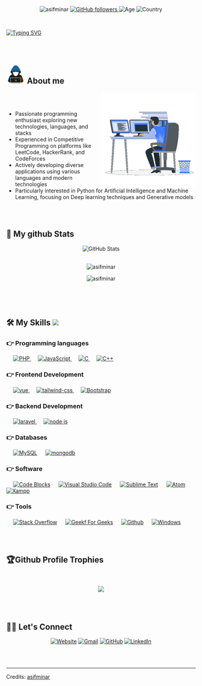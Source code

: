 <p align="center"> <img src="https://komarev.com/ghpvc/?username=asifminar&label=Profile%20views&color=32CD32&style=plastic" alt="asifminar"/>
<a href="https://github.com/asifminar" target="_blank">
    <img alt="GitHub followers" src="https://img.shields.io/github/followers/asifminar?label=Github%20followers&style=plastic&color=32CD32">
</a> 
<img alt="Age" src="https://img.shields.io/badge/Age-26-%23FF0000.svg?style=plastic&color=32CD32">
<img alt="Country" src="https://img.shields.io/badge/Lives-Bangladesh-%23FF0000.svg?style=plastic&color=3EA055" />
<br>
</p>

<br>

<a href="https://git.io/typing-svg"><img src="https://readme-typing-svg.herokuapp.com?font=Fira+Code&size=40&pause=1000&color=29E92D&center=true&vCenter=true&width=1200&height=100&lines=I+am+Mostafizur+Rahman;Programming+Enthusiast;Competitive+Programmer;Building+projects+across+diverse+tech+stacks;Exploring+Artificial+Intelligence;Machine+Learning;Neural+Networks;Deep+Learning;Generative+AI;Always+Learning+New+Technologies" alt="Typing SVG" /></a>

<br> 
<br>

<h2><picture> <img src = "https://github.com/asifminar/asifminar/blob/main/images/me.gif?raw=true" width = 50px>  </picture> About me</h2>
<picture> <img align="right" src="https://github.com/asifminar/asifminar/blob/main/images/computer.gif?raw=true" width = 250px></picture>
<br><br>

- Passionate programming enthusiast exploring new technologies, languages, and stacks
- Experienced in Competitive Programming on platforms like LeetCode, HackerRank, and CodeForces
- Actively developing diverse applications using various languages and modern technologies
- Particularly interested in Python for Artificial Intelligence and Machine Learning, focusing on Deep learning techniques and Generative models


<br>
<br>

<h2>👀 My github Stats</h2> 

<div>
  <p align="center">
    <img src="https://github-readme-streak-stats.herokuapp.com/?user=asifminar" alt="GitHub Stats" /> <br/><br/>
  </p>
  <p align="center">
    <img src="https://github-readme-stats.vercel.app/api/top-langs?username=asifminar&show_icons=true&locale=en&layout=compact" alt="asifminar" />
  </p>
  <p align="center">
    <img src="https://github-readme-stats.vercel.app/api?username=asifminar&show_icons=true&locale=en" alt="asifminar" /> <br/><br/>
  </p>

</div>

<br/><br/>
## 🛠️ My Skills <img src = "https://media2.giphy.com/media/QssGEmpkyEOhBCb7e1/giphy.gif?cid=ecf05e47a0n3gi1bfqntqmob8g9aid1oyj2wr3ds3mg700bl&rid=giphy.gif" width = 32px>

### 👉 Programming languages

<p align="left"> 
 &emsp;
  <a href="https://www.php.net/">
    <img alt="PHP" src="https://img.shields.io/badge/PHP-777BB4?style=for-the-badge&logo=php&logoColor=white"/>
  </a>
    &emsp;
  <a href="https://developer.mozilla.org/en-US/docs/Web/JavaScript" target="_blank"> 
     <img alt="JavaScript" src="https://img.shields.io/badge/JavaScript-F7DF1E?style=for-the-badge&logo=javascript&logoColor=black">
   </a>
  &emsp; 
  <a href="https://www.cprogramming.com/" target="_blank"> 
    <img alt="C" src="https://img.shields.io/badge/l%20-%232370ED.svg?style=plastic&logo=c&logoColor=white">
  </a> 
  &emsp;
  <a href="https://www.w3schools.com/cpp/" target="_blank"> 
    <img alt="C++" src="https://img.shields.io/badge/C++%20-%2300599C.svg?style=plastic&logo=c%2B%2B&logoColor=white">
  </a> 
 
</p>


### 👉 Frontend Development
<p align="left"> 
  &emsp; 
  <a href="https://vuejs.org/" target="_blank"> 
   <img alt="vue" src="https://img.shields.io/badge/Vue.js-35495E?style=for-the-badge&logo=vue.js&logoColor=4FC08D">
  </a>   
  &emsp;
  <a href="https://tailwindcss.com/" target="_blank">
    <img alt="tailwind-css" src="https://img.shields.io/badge/Tailwind_CSS-38B2AC?style=for-the-badge&logo=tailwind-css&logoColor=white">
  </a> 
   &emsp;
  <a href="https://getbootstrap.com" target="_blank"> 
    <img alt="Bootstrap" src="https://img.shields.io/badge/Bootstrap-563D7C?style=for-the-badge&logo=bootstrap&logoColor=white"/>
  </a>
</p>


### 👉 Backend Development
<p align="left"> 
  &emsp; 
  <a href="https://laravel.com/" target="_blank"> 
   <img alt="laravel" src="https://img.shields.io/badge/Laravel-FF2D20?style=for-the-badge&logo=laravel&logoColor=white">
  </a>   
  &emsp;
  <a href="https://nodejs.org/en/" target="_blank">
    <img alt="node js" src="https://img.shields.io/badge/Node.js-43853D?style=for-the-badge&logo=node.js&logoColor=white">
  </a> 

</p>

### 👉 Databases
<p align="left">
  &emsp;
    <a href="https://www.mysql.com/"><img alt="MySQL" src="https://img.shields.io/badge/MySQL-00000F?style=for-the-badge&logo=mysql&logoColor=white"></a>
  &emsp;
    <a href="https://www.mongodb.com/"><img alt="mongodb" src="https://img.shields.io/badge/MongoDB-4EA94B?style=for-the-badge&logo=mongodb&logoColor=white"></a>
  &emsp;
</p>

### 👉 Software 
<p>
 &emsp;
    <a href="#"><img alt="Code Blocks" src="https://img.shields.io/badge/CodeBlocks-%23FF0000.svg?style=plastic&logo=codeblocks&logoColor=white"></a>
  &emsp;
    <a href="#"><img alt="Visual Studio Code" src="https://img.shields.io/badge/Visual%20Studio%20Code-0078d7.svg?style=plastic&logo=visual-studio-code&logoColor=white"></a>
  &emsp;
    <a href="#"><img alt="Sublime Text" src="https://img.shields.io/badge/Sublime%20Text-5C5551.svg?style=plastic&logo=sublime-text&logoColor=white"></a>
  &emsp;
    <a href="#"><img alt="Atom" src="https://img.shields.io/badge/atom-%2366595C.svg?&style=plastic&logo=atom&logoColor=white" /></a>
  &emsp;
    <a href="#"><img alt="Xampp" src="https://img.shields.io/badge/Xampp-FE7A16?&style=plastic&logo=xampp&logoColor=white"></a>
  &emsp;
</p>

### 👉 Tools
<p>
  &emsp;
    <a href="#"><img alt="Stack Overflow" src="https://img.shields.io/badge/-Stack%20Overflow-E5E4E2?style=plastic&logo=stack-overflow&logoColor=orange"></a>
  &emsp;
    <a href="#"><img alt="Geekf For Geeks" src="https://img.shields.io/badge/geeksforgeeks-%230F9D58.svg?style=plastic&logo=geeksforgeeks&logoColor=white"></a>
  &emsp;
    <a href="#"><img alt="Github" src="https://img.shields.io/badge/-GitHub-181717?style=plastic&logo=github"></a> 
  &emsp;
    <a href="#"><img alt="Windows" src="http://img.shields.io/badge/-Windows-0078D6?style=plastic&logo=windows&logoColor=ffffff"></a>
  &emsp;
</p>

<br>
<br>


##  🏆Github Profile Trophies
<br>
<p align="center">
	<img src="https://github-profile-trophy.vercel.app/?username=asifminar&theme=juicyfresh&no-bg=true&row=2&column=4&margin-w=15&margin-h=20" />
</p>
<br>
<br>


## 🙋‍♀️ Let's Connect
<p align="center">
  	<a href="https://asifminar.com/" target="blank" title="Website"><img src="https://img.icons8.com/bubbles/50/000000/web.png" alt="Website"/></a>
	<a href="mailto:mostafizur37rahman@gmail.com" target="blank" title="Gmail"><img src="https://img.icons8.com/bubbles/50/000000/gmail.png" alt="Gmail"/></a>
	<a href="https://github.com/AsifMinar" target="blank" title="GitHub"><img src="https://img.icons8.com/bubbles/50/000000/github.png" alt="GitHub"/></a>
	<a href="https://www.linkedin.com/in/mostafizur-37-rahman/" target="blank" title="LinkedIn"><img src="https://img.icons8.com/bubbles/50/000000/linkedin.png" alt="LinkedIn"/></a>


</p>


<br>
<br>
<hr>
Credits: <a href="https://github.com/asifminar">asifminar</a>
